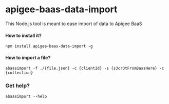apigee-baas-data-import
=======================

This Node.js tool is meant to ease import of data to Apigee BaaS

#### How to install it?
```
npm install apigee-baas-data-import -g
```

#### How to import a file?

```
abaasimport -f ./{file.json} -c {clientId} -s {s3cr3tFromBassHere} -c {collection}
```

### Get help?

```
abaasimport --help
```
